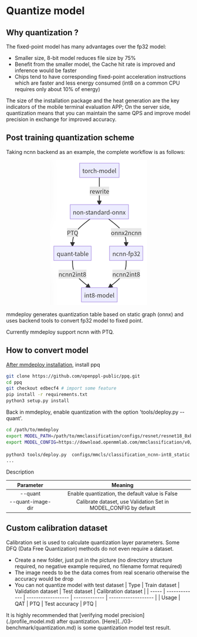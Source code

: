 # Quantize model

## Why quantization ?

The fixed-point model has many advantages over the fp32 model:

- Smaller size, 8-bit model reduces file size by 75%
- Benefit from the smaller model, the Cache hit rate is improved and inference would be faster
- Chips tend to have corresponding fixed-point acceleration instructions which are faster and less energy consumed (int8 on a common CPU requires only about 10% of energy)

The size of the installation package and the heat generation are the key indicators of the mobile terminal evaluation APP;
On the server side, quantization means that you can maintain the same QPS and improve model precision in exchange for improved accuracy.

## Post training quantization scheme

Taking ncnn backend as an example, the complete workflow is as follows:

<div align="center">
  <img src="../_static/image/quant_model.png"/>
</div>

mmdeploy generates quantization table based on static graph (onnx) and uses backend tools to convert fp32 model to fixed point.

Currently mmdeploy support ncnn with PTQ.

## How to convert model

[After mmdeploy installation](../01-how-to-build/build_from_source.md), install ppq

```bash
git clone https://github.com/openppl-public/ppq.git
cd ppq
git checkout edbecf4 # import some feature
pip install -r requirements.txt
python3 setup.py install
```

Back in mmdeploy, enable quantization with the option 'tools/deploy.py --quant'.

```bash
cd /path/to/mmdeploy
export MODEL_PATH=/path/to/mmclassification/configs/resnet/resnet18_8xb16_cifar10.py
export MODEL_CONFIG=https://download.openmmlab.com/mmclassification/v0/resnet/resnet18_b16x8_cifar10_20210528-bd6371c8.pth

python3 tools/deploy.py  configs/mmcls/classification_ncnn-int8_static.py  ${MODEL_CONFIG}  ${MODEL_PATH}   /path/to/self-test.png   --work-dir work_dir --device cpu --quant --quant-image-dir /path/to/images
...
```

Description

|     Parameter     |                             Meaning                              |
| :---------------: | :--------------------------------------------------------------: |
|      --quant      |         Enable quantization, the default value is False          |
| --quant-image-dir | Calibrate dataset, use Validation Set in MODEL_CONFIG by default |

## Custom calibration dataset

Calibration set is used to calculate quantization layer parameters. Some DFQ (Data Free Quantization) methods do not even require a dataset.

- Create a new folder, just put in the picture (no directory structure required, no negative example required, no filename format required)
- The image needs to be the data comes from real scenario otherwise the accuracy would be drop
- You can not quantize model with test dataset
  | Type  | Train dataset | Validation dataset | Test dataset  | Calibration dataset |
  | ----- | ------------- | ------------------ | ------------- | ------------------- |
  | Usage | QAT           | PTQ                | Test accuracy | PTQ                 |

It is highly recommended that \[verifying model precision\](./profile_model.md) after quantization. \[Here\](../03-benchmark/quantization.md) is some quantization model test result.
